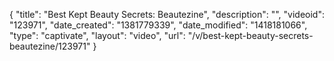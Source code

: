 {
    "title": "Best Kept Beauty Secrets: Beautezine",
    "description": "",
    "videoid": "123971",
    "date_created": "1381779339",
    "date_modified": "1418181066",
    "type": "captivate",
    "layout": "video",
    "url": "\/v\/best-kept-beauty-secrets-beautezine\/123971"
}